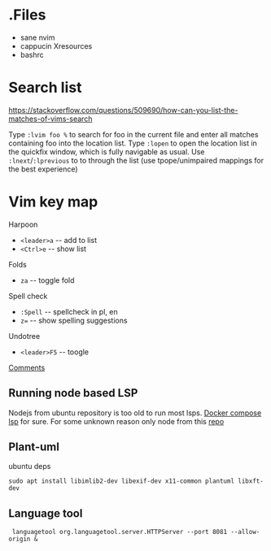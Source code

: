 # .Files 
- sane nvim 
- cappucin Xresources 
- bashrc 


# Search list 
https://stackoverflow.com/questions/509690/how-can-you-list-the-matches-of-vims-search

Type `:lvim foo %` to search for foo in the current file and enter all matches containing foo into the location list.
Type `:lopen` to open the location list in the quickfix window, which is fully navigable as usual.
Use `:lnext`/`:lprevious` to to through the list (use tpope/unimpaired mappings for the best experience)

# Vim key map

Harpoon 
- `<leader>a` -- add to list 
- `<Ctrl>e` -- show list

Folds 
- `za` -- toggle fold


Spell check
- `:Spell`  -- spellcheck in pl, en
- `z=` -- show spelling suggestions

Undotree
- `<leader>F5` -- toogle  

[Comments](https://github.com/terrortylor/nvim-comment?tab=readme-ov-file#usage)
## Running node based LSP

Nodejs from ubuntu repository is too old to run most lsps.
[Docker compose lsp](https://github.com/microsoft/compose-language-service) for sure.
For some unknown reason only node from this [repo](https://github.com/nodesource/distributions?tab=readme-ov-file#installation-instructions) 

## Plant-uml 

ubuntu deps 

`sudo apt install libimlib2-dev libexif-dev x11-common plantuml libxft-dev`

## Language tool 
` languagetool org.languagetool.server.HTTPServer --port 8081 --allow-origin &` 
